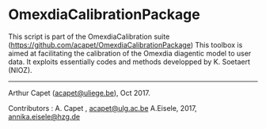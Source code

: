 # OmexdiaCalibrationPackage

This script is part of the OmexdiaCalibration suite (https://github.com/acapet/OmexdiaCalibrationPackage) 
This toolbox is aimed at facilitating the calibration of the Omexdia diagentic model to user data.
It exploits essentially codes and methods developped by K. Soetaert (NIOZ).





*****
Arthur Capet (acapet@uliege.be), Oct 2017.

Contributors : 
 A. Capet , acapet@ulg.ac.be 
 A.Eisele, 2017, annika.eisele@hzg.de
